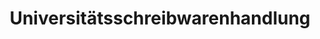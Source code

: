 ---
title: "Universitätsschreibwarenhandlung"
url: /bremen/universitaetsschreibwarenhandlung/
shop: Schreibwaren
---